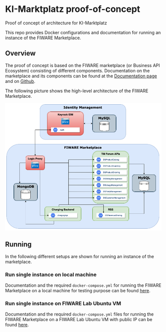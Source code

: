 # KI-Marktplatz proof-of-concept
Proof of concept of architecture for KI-Marktplatz

This repo provides Docker configurations and documentation for running
an instance of the FIWARE Marketplace.


## Overview

The proof of concept is based on the FIWARE marketplace (or Business API Ecosystem)
consisting of different components. Documentation on the marketplace and its components
can be found at the
[Documentation page](https://business-api-ecosystem.readthedocs.io/en/latest/) and
on [Github](https://github.com/FIWARE-TMForum/Business-API-Ecosystem).

The following picture shows the high-level architecture of the FIWARE Marketplace.

![FIWARE Marketplace](./img/FW-Marketplace.png)



## Running

In the following different setups are shown for running an instance of the marketplace.


### Run single instance on local machine

Documentation and the required `docker-compose.yml` for running the FIWARE Marketplace
on a local machine for testing purpose can be found [here](./compose-local).



### Run single instance on FIWARE Lab Ubuntu VM

Documentation and the required `docker-compose.yml` files for running the FIWARE
Marketplace on a FIWARE Lab Ubuntu VM with public IP can be
found [here](./compose-lab-vm).
